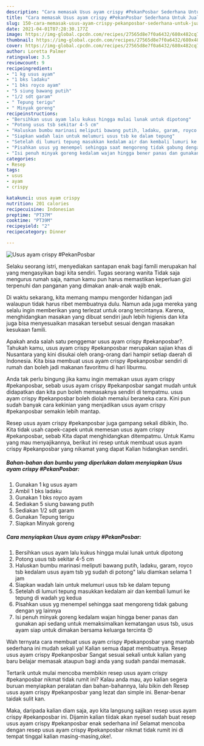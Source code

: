 ```yaml
---
description: "Cara memasak Usus ayam crispy #PekanPosbar Sederhana Untuk Jualan"
title: "Cara memasak Usus ayam crispy #PekanPosbar Sederhana Untuk Jualan"
slug: 150-cara-memasak-usus-ayam-crispy-pekanposbar-sederhana-untuk-jualan
date: 2021-04-01T07:28:30.177Z
image: https://img-global.cpcdn.com/recipes/27565d8e7f0a6432/680x482cq70/usus-ayam-crispy-pekanposbar-foto-resep-utama.jpg
thumbnail: https://img-global.cpcdn.com/recipes/27565d8e7f0a6432/680x482cq70/usus-ayam-crispy-pekanposbar-foto-resep-utama.jpg
cover: https://img-global.cpcdn.com/recipes/27565d8e7f0a6432/680x482cq70/usus-ayam-crispy-pekanposbar-foto-resep-utama.jpg
author: Loretta Palmer
ratingvalue: 3.5
reviewcount: 9
recipeingredient:
- "1 kg usus ayam"
- "1 bks ladaku"
- "1 bks royco ayam"
- "5 siung bawang putih"
- "1/2 sdt garam"
- " Tepung terigu"
- " Minyak goreng"
recipeinstructions:
- "Bersihkan usus ayam lalu kukus hingga mulai lunak untuk dipotong"
- "Potong usus tsb sekitar 4-5 cm"
- "Haluskan bumbu marinasi meliputi bawang putih, ladaku, garam, royco tsb kedalam usus ayam tsb yg sudah di potong&#34; lalu diamkan selama 1 jam"
- "Siapkan wadah lain untuk melumuri usus tsb ke dalam tepung"
- "Setelah di lumuri tepung masukkan kedalam air dan kembali lumuri ke tepung di wadah yg kedua"
- "Pisahkan usus yg menempel sehingga saat mengoreng tidak gabung dengan yg lainnya"
- "Isi penuh minyak goreng kedalam wajan hingga bener panas dan gunakan api sedang untuk memaksimalkan kematangan usus tsb, usus ayam siap untuk dimakan bersama keluarga tercinta 😍"
categories:
- Resep
tags:
- usus
- ayam
- crispy

katakunci: usus ayam crispy 
nutrition: 201 calories
recipecuisine: Indonesian
preptime: "PT37M"
cooktime: "PT39M"
recipeyield: "2"
recipecategory: Dinner

---
```



![Usus ayam crispy #PekanPosbar](https://img-global.cpcdn.com/recipes/27565d8e7f0a6432/680x482cq70/usus-ayam-crispy-pekanposbar-foto-resep-utama.jpg)

Selaku seorang istri, menyediakan santapan enak bagi famili merupakan hal yang mengasyikan bagi kita sendiri. Tugas seorang  wanita Tidak saja mengurus rumah saja, namun kamu pun harus memastikan keperluan gizi terpenuhi dan panganan yang dimakan anak-anak wajib enak.

Di waktu  sekarang, kita memang mampu mengorder hidangan jadi walaupun tidak harus ribet membuatnya dulu. Namun ada juga mereka yang selalu ingin memberikan yang terlezat untuk orang tercintanya. Karena, menghidangkan masakan yang dibuat sendiri jauh lebih higienis dan kita juga bisa menyesuaikan masakan tersebut sesuai dengan masakan kesukaan famili. 



Apakah anda salah satu penggemar usus ayam crispy #pekanposbar?. Tahukah kamu, usus ayam crispy #pekanposbar merupakan sajian khas di Nusantara yang kini disukai oleh orang-orang dari hampir setiap daerah di Indonesia. Kita bisa membuat usus ayam crispy #pekanposbar sendiri di rumah dan boleh jadi makanan favoritmu di hari liburmu.

Anda tak perlu bingung jika kamu ingin memakan usus ayam crispy #pekanposbar, sebab usus ayam crispy #pekanposbar sangat mudah untuk didapatkan dan kita pun boleh memasaknya sendiri di tempatmu. usus ayam crispy #pekanposbar boleh diolah memalui beraneka cara. Kini pun sudah banyak cara kekinian yang menjadikan usus ayam crispy #pekanposbar semakin lebih mantap.

Resep usus ayam crispy #pekanposbar juga gampang sekali dibikin, lho. Kita tidak usah capek-capek untuk memesan usus ayam crispy #pekanposbar, sebab Kita dapat menghidangkan ditempatmu. Untuk Kamu yang mau menyajikannya, berikut ini resep untuk membuat usus ayam crispy #pekanposbar yang nikamat yang dapat Kalian hidangkan sendiri.

<!--inarticleads1-->

##### Bahan-bahan dan bumbu yang diperlukan dalam menyiapkan Usus ayam crispy #PekanPosbar:

1. Gunakan 1 kg usus ayam
1. Ambil 1 bks ladaku
1. Gunakan 1 bks royco ayam
1. Sediakan 5 siung bawang putih
1. Sediakan 1/2 sdt garam
1. Gunakan  Tepung terigu
1. Siapkan  Minyak goreng




<!--inarticleads2-->

##### Cara menyiapkan Usus ayam crispy #PekanPosbar:

1. Bersihkan usus ayam lalu kukus hingga mulai lunak untuk dipotong
1. Potong usus tsb sekitar 4-5 cm
1. Haluskan bumbu marinasi meliputi bawang putih, ladaku, garam, royco tsb kedalam usus ayam tsb yg sudah di potong&#34; lalu diamkan selama 1 jam
1. Siapkan wadah lain untuk melumuri usus tsb ke dalam tepung
1. Setelah di lumuri tepung masukkan kedalam air dan kembali lumuri ke tepung di wadah yg kedua
1. Pisahkan usus yg menempel sehingga saat mengoreng tidak gabung dengan yg lainnya
1. Isi penuh minyak goreng kedalam wajan hingga bener panas dan gunakan api sedang untuk memaksimalkan kematangan usus tsb, usus ayam siap untuk dimakan bersama keluarga tercinta 😍




Wah ternyata cara membuat usus ayam crispy #pekanposbar yang mantab sederhana ini mudah sekali ya! Kalian semua dapat membuatnya. Resep usus ayam crispy #pekanposbar Sangat sesuai sekali untuk kalian yang baru belajar memasak ataupun bagi anda yang sudah pandai memasak.

Tertarik untuk mulai mencoba membikin resep usus ayam crispy #pekanposbar nikmat tidak rumit ini? Kalau anda mau, ayo kalian segera buruan menyiapkan peralatan dan bahan-bahannya, lalu bikin deh Resep usus ayam crispy #pekanposbar yang lezat dan simple ini. Benar-benar taidak sulit kan. 

Maka, daripada kalian diam saja, ayo kita langsung sajikan resep usus ayam crispy #pekanposbar ini. Dijamin kalian tiidak akan nyesel sudah buat resep usus ayam crispy #pekanposbar enak sederhana ini! Selamat mencoba dengan resep usus ayam crispy #pekanposbar nikmat tidak rumit ini di tempat tinggal kalian masing-masing,oke!.

